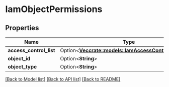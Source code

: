 # IamObjectPermissions

## Properties

Name | Type | Description | Notes
------------ | ------------- | ------------- | -------------
**access_control_list** | Option<[**Vec<crate::models::IamAccessControlResponse>**](IamAccessControlResponse.md)> |  | [optional]
**object_id** | Option<**String**> |  | [optional]
**object_type** | Option<**String**> |  | [optional]

[[Back to Model list]](../README.md#documentation-for-models) [[Back to API list]](../README.md#documentation-for-api-endpoints) [[Back to README]](../README.md)


